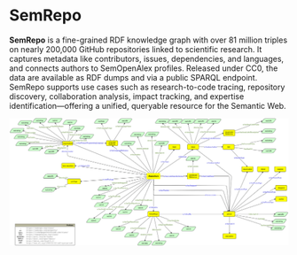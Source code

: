 # SemRepo

**SemRepo** is a fine-grained RDF knowledge graph with over 81 million triples on nearly 200,000 GitHub repositories linked to scientific research. It captures metadata like contributors, issues, dependencies, and languages, and connects authors to SemOpenAlex profiles. Released under CC0, the data are available as RDF dumps and via a public SPARQL endpoint. SemRepo supports use cases such as research-to-code tracing, repository discovery, collaboration analysis, impact tracking, and expertise identification—offering a unified, queryable resource for the Semantic Web.


![Knowledge Graph Schema](https://raw.githubusercontent.com/abdulrafay97/SemRepo/main/Suplementry-Material/kg-schema.png)



